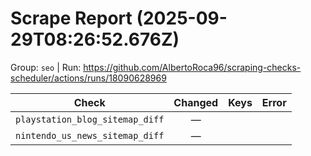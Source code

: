 # Scrape Report (2025-09-29T08:26:52.676Z)

Group: `seo`  |  Run: https://github.com/AlbertoRoca96/scraping-checks-scheduler/actions/runs/18090628969

| Check | Changed | Keys | Error |
|---|:---:|:--|:--|
| `playstation_blog_sitemap_diff` | — |  |  |
| `nintendo_us_news_sitemap_diff` | — |  |  |
